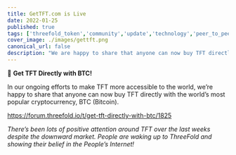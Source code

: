 ```yaml
---
title: GetTFT.com is Live
date: 2022-01-25
published: true
tags: ['threefold_token','community','update','technology','peer_to_peer']
cover_image: ./images/gettft.png
canonical_url: false
description: "We are happy to share that anyone can now buy TFT directly with the world's most popular cryptocurrency, Bitcoin."
---
```


🚨 **Get TFT Directly with BTC!**

In our ongoing efforts to make TFT more accessible to the world, we’re happy to share that anyone can now buy TFT directly with the world’s most popular cryptocurrency, BTC (Bitcoin).

https://forum.threefold.io/t/get-tft-directly-with-btc/1825

*There’s been lots of positive attention around TFT over the last weeks despite the downward market. People are waking up to ThreeFold and showing their belief in the People’s Internet!*